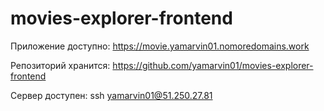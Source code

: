 # movies-explorer-frontend

Приложение доступно: https://movie.yamarvin01.nomoredomains.work

Репозиторий хранится: https://github.com/yamarvin01/movies-explorer-frontend

Сервер доступен: ssh yamarvin01@51.250.27.81

